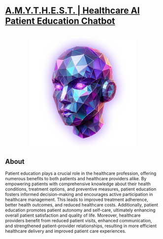[A.M.Y.T.H.E.S.T. | Healthcare AI Patient Education Chatbot](https://tyrawls.github.io/healthcare-ai-patient-education-chatbot)
==============================================================================================================================

<h1 align='center'> 
  <img width='350' height='350' src='docs/img/amythest.png' alt='AMYTHEST Logo' />
</h1> 


About
-----
Patient education plays a crucial role in the healthcare profession, offering numerous benefits to both patients and healthcare providers alike. 
By empowering patients with comprehensive knowledge about their health conditions, treatment options, and preventive measures, patient education 
fosters informed decision-making and encourages active participation in healthcare management. This leads to improved treatment adherence, better 
health outcomes, and reduced healthcare costs. Additionally, patient education promotes patient autonomy and self-care, ultimately enhancing 
overall patient satisfaction and quality of life. Moreover, healthcare providers benefit from reduced patient visits, enhanced communication, 
and strengthened patient-provider relationships, resulting in more efficient healthcare delivery and improved patient care experiences.
